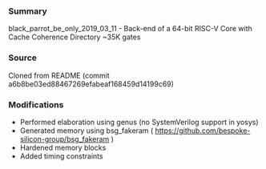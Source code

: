### Summary
black_parrot_be_only_2019_03_11 - Back-end of a 64-bit RISC-V Core with Cache Coherence Directory ~35K gates

### Source
Cloned from README (commit a6b8be03ed88467269efabeaf168459d14199c69)

### Modifications
- Performed elaboration using genus (no SystemVerilog support in yosys)
- Generated memory using bsg_fakeram ( https://github.com/bespoke-silicon-group/bsg_fakeram )
- Hardened memory blocks
- Added timing constraints